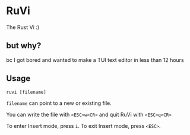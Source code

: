 # RuVi
The Rust Vi :)

## but why?
bc I got bored and wanted to make a TUI text editor in less than 12 hours

## Usage
`ruvi [filename]`

`filename` can point to a new or existing file.

You can write the file with `<ESC>w<CR>` and quit RuVi with `<ESC>q<CR>`

To enter Insert mode, press `i`. To exit Insert mode, press `<ESC>`.